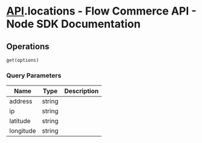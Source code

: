 # [API](README.md).locations - Flow Commerce API - Node SDK Documentation

## Operations

`get(options)`


### Query Parameters

| Name  | Type | Description |
| ---- | ---- | ---- |
| address | string |  |
| ip | string |  |
| latitude | string |  |
| longitude | string |  |

